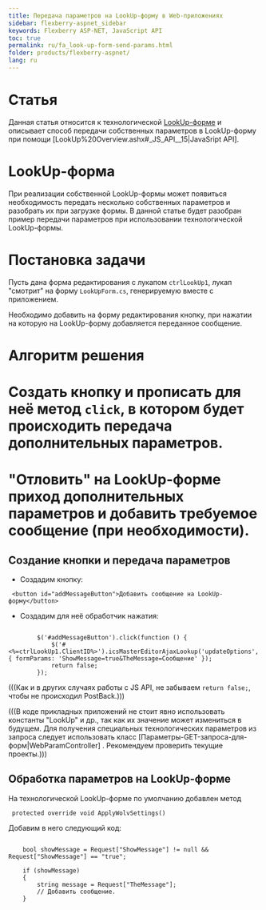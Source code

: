 ```yaml
---
title: Передача параметров на LookUp-форму в Web-приложениях
sidebar: flexberry-aspnet_sidebar
keywords: Flexberry ASP-NET, JavaScript API
toc: true
permalink: ru/fa_look-up-form-send-params.html
folder: products/flexberry-aspnet/
lang: ru
---
```


# Статья
Данная статья относится к технологической [LookUp-форме](tech-forms-web.html) и описывает способ передачи собственных параметров в LookUp-форму при помощи [LookUp%20Overview.ashx#_JS_API__15|JavaSript API].

# LookUp-форма
При реализации собственной LookUp-формы может появиться необходимость передать несколько собственных параметров и разобрать их при загрузке формы. В данной статье будет разобран пример передачи параметров при использовании технологической LookUp-формы.

# Постановка задачи
Пусть дана форма редактирования с лукапом `ctrlLookUp1`, лукап "смотрит" на форму `LookUpForm.cs`, генерируемую вместе с приложением.

Необходимо добавить на форму редактирования кнопку, при нажатии на которую на LookUp-форму добавляется переданное сообщение.


# Алгоритм решения
# Создать кнопку и прописать для неё метод `click`, в котором будет происходить передача дополнительных параметров.
# "Отловить" на LookUp-форме приход дополнительных параметров и добавить требуемое сообщение (при необходимости).

## Создание кнопки и передача параметров
* Создадим кнопку:

```
 <button id="addMessageButton">Добавить сообщение на LookUp-форму</button> 
```

* Создадим для неё обработчик нажатия:

```

        $('#addMessageButton').click(function () {
            $('#<%=ctrlLookUp1.ClientID%>').icsMasterEditorAjaxLookup('updateOptions', { formParams: 'ShowMessage=true&TheMessage=Сообщение' });
            return false;
        });
```

(((<msg type=note>Как и в других случаях работы с JS API, не забываем `return false;`, чтобы не происходил PostBack.</msg>)))

(((<msg type=warning>В коде прикладных приложений не стоит явно использовать константы "LookUp" и др., так как их значение может измениться в будущем. Для получения специальных технологических параметров из запроса следует использовать класс [Параметры-GET-запроса-для-форм|WebParamController] . Рекомендуем проверить текущие проекты.</msg>)))


## Обработка параметров на LookUp-форме
На технологической LookUp-форме по умолчанию добавлен метод 
```
 protected override void ApplyWolvSettings() 
```

Добавим в него следующий код:
```

    bool showMessage = Request["ShowMessage"] != null && Request["ShowMessage"] == "true";

    if (showMessage)
    {
        string message = Request["TheMessage"];
        // Добавить сообщение.
    }
```


